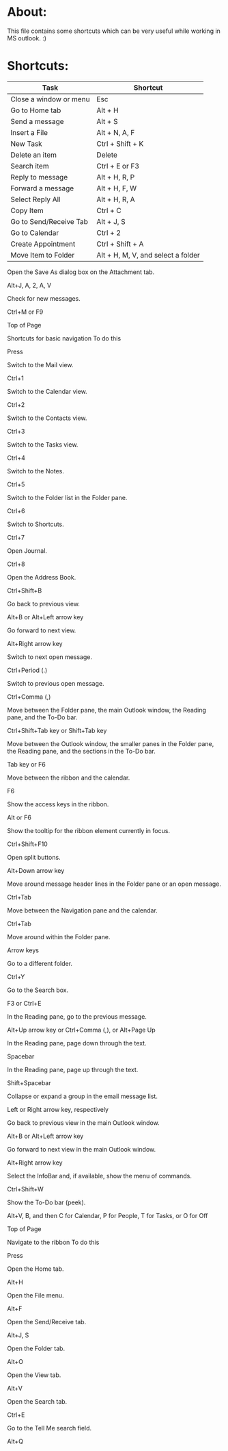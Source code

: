 # About:
This file contains some shortcuts which can be very useful while working in MS outlook. :)



# Shortcuts:

| Task                    | Shortcut         |
| ----------------------- | ---------------- |
| Close a window or menu  | Esc              |
| Go to Home tab          | Alt + H          |
| Send a message          | Alt + S          |
| Insert a File           | Alt + N, A, F    |
| New Task                | Ctrl + Shift + K |
| Delete an item          | Delete           |
| Search item             | Ctrl + E or F3   |
| Reply to message        | Alt + H, R, P    |
| Forward a message       | Alt + H, F, W    |
| Select Reply All        | Alt + H, R, A    |
| Copy Item               | Ctrl + C         |
| Go to Send/Receive Tab  | Alt + J, S       |
| Go to Calendar          | Ctrl + 2         |
| Create Appointment      | Ctrl + Shift + A |
| Move Item to Folder     | Alt + H, M, V, and select a folder |





Open the Save As dialog box on the Attachment tab.

Alt+J, A, 2, A, V

Check for new messages.

Ctrl+M or F9

Top of Page

Shortcuts for basic navigation
To do this

Press

Switch to the Mail view.

Ctrl+1

Switch to the Calendar view.

Ctrl+2

Switch to the Contacts view.

Ctrl+3

Switch to the Tasks view.

Ctrl+4

Switch to the Notes.

Ctrl+5

Switch to the Folder list in the Folder pane.

Ctrl+6

Switch to Shortcuts.

Ctrl+7

Open Journal.

Ctrl+8

Open the Address Book.

Ctrl+Shift+B

Go back to previous view.

Alt+B or Alt+Left arrow key

Go forward to next view.

Alt+Right arrow key

Switch to next open message.

Ctrl+Period (.)

Switch to previous open message.

Ctrl+Comma (,)

Move between the Folder pane, the main Outlook window, the Reading pane, and the To-Do bar.

Ctrl+Shift+Tab key or Shift+Tab key

Move between the Outlook window, the smaller panes in the Folder pane, the Reading pane, and the sections in the To-Do bar.

Tab key or F6

Move between the ribbon and the calendar.

F6

Show the access keys in the ribbon.

Alt or F6

Show the tooltip for the ribbon element currently in focus.

Ctrl+Shift+F10

Open split buttons.

Alt+Down arrow key

Move around message header lines in the Folder pane or an open message.

Ctrl+Tab

Move between the Navigation pane and the calendar.

Ctrl+Tab

Move around within the Folder pane.

Arrow keys

Go to a different folder.

Ctrl+Y

Go to the Search box.

F3 or Ctrl+E

In the Reading pane, go to the previous message.

Alt+Up arrow key or Ctrl+Comma (,), or Alt+Page Up

In the Reading pane, page down through the text.

Spacebar

In the Reading pane, page up through the text.

Shift+Spacebar

Collapse or expand a group in the email message list.

Left or Right arrow key, respectively

Go back to previous view in the main Outlook window.

Alt+B or Alt+Left arrow key

Go forward to next view in the main Outlook window.

Alt+Right arrow key

Select the InfoBar and, if available, show the menu of commands.

Ctrl+Shift+W

Show the To-Do bar (peek).

Alt+V, B, and then C for Calendar, P for People, T for Tasks, or O for Off

Top of Page

Navigate to the ribbon
To do this

Press

Open the Home tab.

Alt+H

Open the File menu.

Alt+F

Open the Send/Receive tab.

Alt+J, S

Open the Folder tab.

Alt+O

Open the View tab.

Alt+V

Open the Search tab.

Ctrl+E

Go to the Tell Me search field.

Alt+Q
